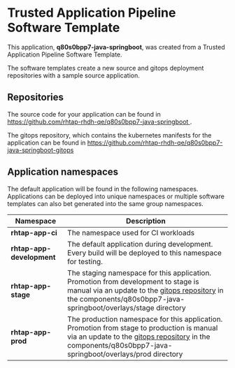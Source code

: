 # Trusted Application Pipeline Software Template

This application, **q80s0bpp7-java-springboot**, was created from a Trusted Application Pipeline Software Template.

The software templates create a new source and gitops deployment repositories with a sample source application. 

## Repositories

The source code for your application can be found in [https://github.com/rhtap-rhdh-qe/q80s0bpp7-java-springboot ](https://github.com/rhtap-rhdh-qe/q80s0bpp7-java-springboot ).
 
The gitops repository, which contains the kubernetes manifests for the application can be found in 
[https://github.com/rhtap-rhdh-qe/q80s0bpp7-java-springboot-gitops ](https://github.com/rhtap-rhdh-qe/q80s0bpp7-java-springboot-gitops ) 

## Application namespaces 

The default application will be found in the following namespaces. Applications can be deployed into unique namespaces or multiple software templates can also bet generated into the same group namespaces.  

|  Namespace   |  Description   |  
| -------- | -------- |
| **rhtap-app-ci** | The namespace used for CI workloads |
| **rhtap-app-development** | The default application during development. Every build will be deployed to this namespace for testing. |
| **rhtap-app-stage** | The staging namespace for this application. Promotion from development to stage is manual via an update to the [gitops repository](https://github.com/rhtap-rhdh-qe/q80s0bpp7-java-springboot-gitops ) in the components/q80s0bpp7-java-springboot/overlays/stage directory |
| **rhtap-app-prod** | The production namespace for this application. Promotion from stage to production is manual via an update to the [gitops repository](https://github.com/rhtap-rhdh-qe/q80s0bpp7-java-springboot-gitops ) in the components/q80s0bpp7-java-springboot/overlays/prod directory |
